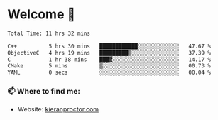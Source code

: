 # Welcome 🦘

<!--START_SECTION:waka-->

```txt
Total Time: 11 hrs 32 mins

C++          5 hrs 30 mins   ████████████░░░░░░░░░░░░░   47.67 %
ObjectiveC   4 hrs 19 mins   █████████▒░░░░░░░░░░░░░░░   37.39 %
C            1 hr 38 mins    ███▓░░░░░░░░░░░░░░░░░░░░░   14.17 %
CMake        5 mins          ▒░░░░░░░░░░░░░░░░░░░░░░░░   00.73 %
YAML         0 secs          ░░░░░░░░░░░░░░░░░░░░░░░░░   00.04 %
```

<!--END_SECTION:waka-->

### 📫 Where to find me:

-   Website: [kieranproctor.com](https://kieranproctor.com/)
